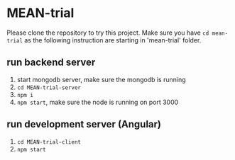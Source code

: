 # MEAN-trial

Please clone the repository to try this project.
Make sure you have `cd mean-trial` as the following instruction are starting in 'mean-trial' folder.

## run backend server

1. start mongodb server, make sure the mongodb is running
2. `cd MEAN-trial-server`
3. `npm i` 
4. `npm start`, make sure the node is running on port 3000

## run development server (Angular)
1. `cd MEAN-trial-client`
2. `npm start`

